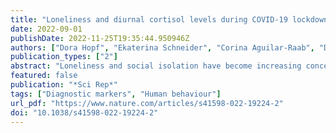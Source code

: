 ```yaml
---
title: "Loneliness and diurnal cortisol levels during COVID-19 lockdown: the roles of living situation, relationship status and relationship quality"
date: 2022-09-01
publishDate: 2022-11-25T19:35:44.950946Z
authors: ["Dora Hopf", "Ekaterina Schneider", "Corina Aguilar-Raab", "Dirk Scheele", "Mitjan Morr", "Thomas Klein", "Beate Ditzen", "Monika Eckstein"]
publication_types: ["2"]
abstract: "Loneliness and social isolation have become increasing concerns during COVID-19 lockdown through neuroendocrine stress-reactions, physical and mental health problems. We investigated living situation, relationship status and quality as potential moderators for trait and state loneliness and salivary cortisol levels (hormonal stress-responses) in healthy adults during the first lockdown in Germany. N = 1242 participants (mean age = 36.32, 78% female) filled out an online questionnaire on demographics, trait loneliness and relationship quality. Next, N = 247 (mean age = 32.6, 70% female) completed ecological momentary assessment (EMA), collecting twelve saliva samples on 2 days and simultaneously reporting their momentary loneliness levels. Divorced/widowed showed highest trait loneliness, followed by singles and partnerships. The latter displayed lower momentary loneliness and cortisol levels compared to singles. Relationship satisfaction significantly reduced loneliness levels in participants with a partner and those who were living apart from their partner reported loneliness levels similar to singles living alone. Living alone was associated with higher loneliness levels. Hierarchical linear models revealed a significant cross-level interaction between relationship status and momentary loneliness in predicting cortisol. The results imply that widowhood, being single, living alone and low relationship quality represent risk factors for loneliness and having a partner buffers neuroendocrine stress responses during lockdown."
featured: false
publication: "*Sci Rep*"
tags: ["Diagnostic markers", "Human behaviour"]
url_pdf: "https://www.nature.com/articles/s41598-022-19224-2"
doi: "10.1038/s41598-022-19224-2"
---
```


